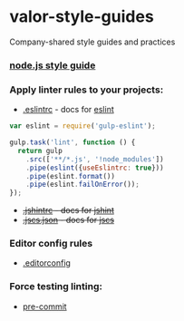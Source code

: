 valor-style-guides
=================

Company-shared style guides and practices

### [node.js style guide](https://github.com/valor-software/valor-style-guides/blob/master/node-style-guide.md)

### Apply linter rules to your projects:
* [.eslintrc](https://github.com/valor-software/valor-style-guides/blob/master/.eslintrc) - docs for  [eslint](http://eslint.org/docs/rules/)
```js
var eslint = require('gulp-eslint');

gulp.task('lint', function () {
  return gulp
    .src(['**/*.js', '!node_modules'])
    .pipe(eslint({useEslintrc: true}))
    .pipe(eslint.format())
    .pipe(eslint.failOnError());
});
```
* ~~[.jshintrc](https://github.com/valor-software/valor-style-guides/blob/master/.jshintrc) - docs for  [jshint](http://jshint.com/docs/)~~
* ~~[.jscs.json](https://github.com/valor-software/valor-style-guides/blob/master/.jscs.json) - docs for   [jscs](http://jscs.info/rules.html)~~

### Editor config rules
* [.editorconfig](https://github.com/valor-software/valor-style-guides/blob/master/.editorconfig)

### Force testing linting:
* [pre-commit](https://www.npmjs.com/package/pre-commit)
